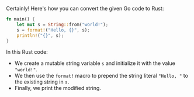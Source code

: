  Certainly! Here's how you can convert the given Go code to Rust:

```rust
fn main() {
    let mut s = String::from("world!");
    s = format!("Hello, {}", s);
    println!("{}", s);
}
```

In this Rust code:
- We create a mutable string variable `s` and initialize it with the value `"world!"`.
- We then use the `format!` macro to prepend the string literal `"Hello, "` to the existing string in `s`.
- Finally, we print the modified string.
